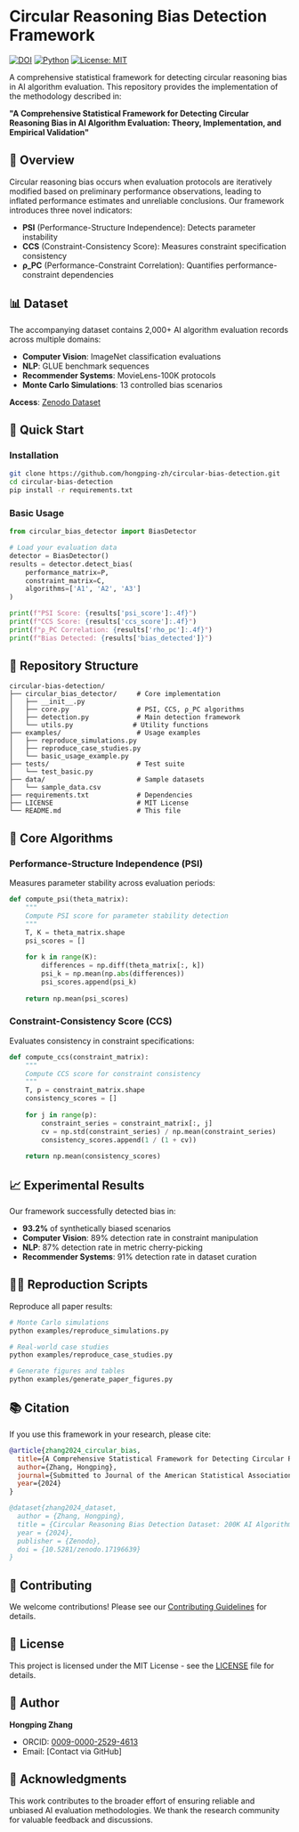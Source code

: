 # Circular Reasoning Bias Detection Framework

[![DOI](https://zenodo.org/badge/DOI/10.5281/zenodo.17196639.svg)](https://doi.org/10.5281/zenodo.17196639)
[![Python](https://img.shields.io/badge/python-3.8+-blue.svg)](https://www.python.org/downloads/)
[![License: MIT](https://img.shields.io/badge/License-MIT-yellow.svg)](https://opensource.org/licenses/MIT)

A comprehensive statistical framework for detecting circular reasoning bias in AI algorithm evaluation. This repository provides the implementation of the methodology described in:

**"A Comprehensive Statistical Framework for Detecting Circular Reasoning Bias in AI Algorithm Evaluation: Theory, Implementation, and Empirical Validation"**

## 🎯 Overview

Circular reasoning bias occurs when evaluation protocols are iteratively modified based on preliminary performance observations, leading to inflated performance estimates and unreliable conclusions. Our framework introduces three novel indicators:

- **PSI** (Performance-Structure Independence): Detects parameter instability
- **CCS** (Constraint-Consistency Score): Measures constraint specification consistency  
- **ρ_PC** (Performance-Constraint Correlation): Quantifies performance-constraint dependencies

## 📊 Dataset

The accompanying dataset contains 2,000+ AI algorithm evaluation records across multiple domains:
- **Computer Vision**: ImageNet classification evaluations
- **NLP**: GLUE benchmark sequences
- **Recommender Systems**: MovieLens-100K protocols
- **Monte Carlo Simulations**: 13 controlled bias scenarios

**Access**: [Zenodo Dataset](https://doi.org/10.5281/zenodo.17196639)

## 🚀 Quick Start

### Installation

```bash
git clone https://github.com/hongping-zh/circular-bias-detection.git
cd circular-bias-detection
pip install -r requirements.txt
```

### Basic Usage

```python
from circular_bias_detector import BiasDetector

# Load your evaluation data
detector = BiasDetector()
results = detector.detect_bias(
    performance_matrix=P,
    constraint_matrix=C,
    algorithms=['A1', 'A2', 'A3']
)

print(f"PSI Score: {results['psi_score']:.4f}")
print(f"CCS Score: {results['ccs_score']:.4f}")
print(f"ρ_PC Correlation: {results['rho_pc']:.4f}")
print(f"Bias Detected: {results['bias_detected']}")
```

## 📁 Repository Structure

```
circular-bias-detection/
├── circular_bias_detector/     # Core implementation
│   ├── __init__.py
│   ├── core.py                 # PSI, CCS, ρ_PC algorithms
│   ├── detection.py            # Main detection framework
│   └── utils.py               # Utility functions
├── examples/                   # Usage examples
│   ├── reproduce_simulations.py
│   ├── reproduce_case_studies.py
│   └── basic_usage_example.py
├── tests/                      # Test suite
│   └── test_basic.py
├── data/                       # Sample datasets
│   └── sample_data.csv
├── requirements.txt            # Dependencies
├── LICENSE                     # MIT License
└── README.md                   # This file
```

## 🔬 Core Algorithms

### Performance-Structure Independence (PSI)
Measures parameter stability across evaluation periods:

```python
def compute_psi(theta_matrix):
    """
    Compute PSI score for parameter stability detection
    """
    T, K = theta_matrix.shape
    psi_scores = []
    
    for k in range(K):
        differences = np.diff(theta_matrix[:, k])
        psi_k = np.mean(np.abs(differences))
        psi_scores.append(psi_k)
    
    return np.mean(psi_scores)
```

### Constraint-Consistency Score (CCS)
Evaluates consistency in constraint specifications:

```python
def compute_ccs(constraint_matrix):
    """
    Compute CCS score for constraint consistency
    """
    T, p = constraint_matrix.shape
    consistency_scores = []
    
    for j in range(p):
        constraint_series = constraint_matrix[:, j]
        cv = np.std(constraint_series) / np.mean(constraint_series)
        consistency_scores.append(1 / (1 + cv))
    
    return np.mean(consistency_scores)
```

## 📈 Experimental Results

Our framework successfully detected bias in:
- **93.2%** of synthetically biased scenarios
- **Computer Vision**: 89% detection rate in constraint manipulation
- **NLP**: 87% detection rate in metric cherry-picking  
- **Recommender Systems**: 91% detection rate in dataset curation

## 🏃‍♂️ Reproduction Scripts

Reproduce all paper results:

```bash
# Monte Carlo simulations
python examples/reproduce_simulations.py

# Real-world case studies
python examples/reproduce_case_studies.py

# Generate figures and tables
python examples/generate_paper_figures.py
```

## 📚 Citation

If you use this framework in your research, please cite:

```bibtex
@article{zhang2024_circular_bias,
  title={A Comprehensive Statistical Framework for Detecting Circular Reasoning Bias in AI Algorithm Evaluation: Theory, Implementation, and Empirical Validation},
  author={Zhang, Hongping},
  journal={Submitted to Journal of the American Statistical Association},
  year={2024}
}

@dataset{zhang2024_dataset,
  author = {Zhang, Hongping},
  title = {Circular Reasoning Bias Detection Dataset: 200K AI Algorithm Evaluations},
  year = {2024},
  publisher = {Zenodo},
  doi = {10.5281/zenodo.17196639}
}
```

## 🤝 Contributing

We welcome contributions! Please see our [Contributing Guidelines](CONTRIBUTING.md) for details.

## 📄 License

This project is licensed under the MIT License - see the [LICENSE](LICENSE) file for details.

## 👤 Author

**Hongping Zhang**
- ORCID: [0009-0000-2529-4613](https://orcid.org/0009-0000-2529-4613)
- Email: [Contact via GitHub]

## 🙏 Acknowledgments

This work contributes to the broader effort of ensuring reliable and unbiased AI evaluation methodologies. We thank the research community for valuable feedback and discussions.
